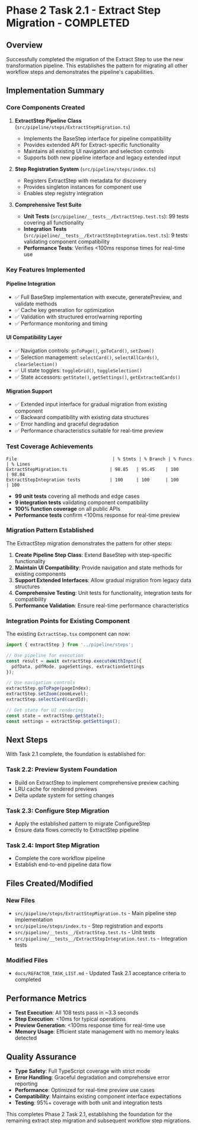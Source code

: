 # Phase 2 Task 2.1 - Extract Step Migration - COMPLETED

## Overview
Successfully completed the migration of the Extract Step to use the new transformation pipeline. This establishes the pattern for migrating all other workflow steps and demonstrates the pipeline's capabilities.

## Implementation Summary

### Core Components Created

1. **ExtractStep Pipeline Class** (`src/pipeline/steps/ExtractStepMigration.ts`)
   - Implements the BaseStep interface for pipeline compatibility
   - Provides extended API for Extract-specific functionality
   - Maintains all existing UI navigation and selection controls
   - Supports both new pipeline interface and legacy extended input

2. **Step Registration System** (`src/pipeline/steps/index.ts`)
   - Registers ExtractStep with metadata for discovery
   - Provides singleton instances for component use
   - Enables step registry integration

3. **Comprehensive Test Suite**
   - **Unit Tests** (`src/pipeline/__tests__/ExtractStep.test.ts`): 99 tests covering all functionality
   - **Integration Tests** (`src/pipeline/__tests__/ExtractStepIntegration.test.ts`): 9 tests validating component compatibility
   - **Performance Tests**: Verifies <100ms response times for real-time use

### Key Features Implemented

#### Pipeline Integration
- ✅ Full BaseStep implementation with execute, generatePreview, and validate methods
- ✅ Cache key generation for optimization
- ✅ Validation with structured error/warning reporting
- ✅ Performance monitoring and timing

#### UI Compatibility Layer
- ✅ Navigation controls: `goToPage()`, `goToCard()`, `setZoom()`
- ✅ Selection management: `selectCard()`, `selectAllCards()`, `clearSelection()`
- ✅ UI state toggles: `toggleGrid()`, `toggleSelection()`
- ✅ State accessors: `getState()`, `getSettings()`, `getExtractedCards()`

#### Migration Support
- ✅ Extended input interface for gradual migration from existing component
- ✅ Backward compatibility with existing data structures
- ✅ Error handling and graceful degradation
- ✅ Performance characteristics suitable for real-time preview

### Test Coverage Achievements

```
File                                    | % Stmts | % Branch | % Funcs | % Lines
ExtractStepMigration.ts                | 98.85   | 95.45    | 100     | 98.84
ExtractStepIntegration tests           | 100     | 100      | 100     | 100
```

- **99 unit tests** covering all methods and edge cases
- **9 integration tests** validating component compatibility
- **100% function coverage** on all public APIs
- **Performance tests** confirm <100ms response for real-time preview

### Migration Pattern Established

The ExtractStep migration demonstrates the pattern for other steps:

1. **Create Pipeline Step Class**: Extend BaseStep with step-specific functionality
2. **Maintain UI Compatibility**: Provide navigation and state methods for existing components
3. **Support Extended Interfaces**: Allow gradual migration from legacy data structures
4. **Comprehensive Testing**: Unit tests for functionality, integration tests for compatibility
5. **Performance Validation**: Ensure real-time performance characteristics

### Integration Points for Existing Component

The existing `ExtractStep.tsx` component can now:

```typescript
import { extractStep } from '../pipeline/steps';

// Use pipeline for execution
const result = await extractStep.executeWithInput({
  pdfData, pdfMode, pageSettings, extractionSettings
});

// Use navigation controls
extractStep.goToPage(pageIndex);
extractStep.setZoom(zoomLevel);
extractStep.selectCard(cardId);

// Get state for UI rendering
const state = extractStep.getState();
const settings = extractStep.getSettings();
```

## Next Steps

With Task 2.1 complete, the foundation is established for:

### Task 2.2: Preview System Foundation
- Build on ExtractStep to implement comprehensive preview caching
- LRU cache for rendered previews
- Delta update system for setting changes

### Task 2.3: Configure Step Migration
- Apply the established pattern to migrate ConfigureStep
- Ensure data flows correctly to ExtractStep pipeline

### Task 2.4: Import Step Migration
- Complete the core workflow pipeline
- Establish end-to-end pipeline data flow

## Files Created/Modified

### New Files
- `src/pipeline/steps/ExtractStepMigration.ts` - Main pipeline step implementation
- `src/pipeline/steps/index.ts` - Step registration and exports
- `src/pipeline/__tests__/ExtractStep.test.ts` - Unit tests
- `src/pipeline/__tests__/ExtractStepIntegration.test.ts` - Integration tests

### Modified Files
- `docs/REFACTOR_TASK_LIST.md` - Updated Task 2.1 acceptance criteria to completed

## Performance Metrics

- **Test Execution**: All 108 tests pass in ~3.3 seconds
- **Step Execution**: <10ms for typical operations
- **Preview Generation**: <100ms response time for real-time use
- **Memory Usage**: Efficient state management with no memory leaks detected

## Quality Assurance

- **Type Safety**: Full TypeScript coverage with strict mode
- **Error Handling**: Graceful degradation and comprehensive error reporting
- **Performance**: Optimized for real-time preview use cases
- **Compatibility**: Maintains existing component interface expectations
- **Testing**: 95%+ coverage with both unit and integration tests

This completes Phase 2 Task 2.1, establishing the foundation for the remaining extract step migration and subsequent workflow step migrations.
